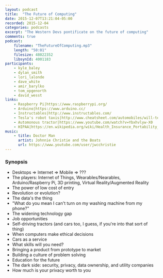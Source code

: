 ```yaml
---
layout: podcast
title:  "The Future of Computing"
date: 2015-12-07T13:21:04-05:00
recorded: 2015-12-04
categories: podcasts
excerpt: "The Western Devs pontificate on the future of computing"
comments: true
podcast:
    filename: "TheFutureOfComputing.mp3"
    length: "50:01"
    filesize: 48022352
    libsynId: 4001183
participants:
    - kyle_baley
    - dylan_smith
    - lori_lalonde
    - dave_white
    - amir_barylko
    - tom_opgenorth
    - david_wesst
links:
    - Raspberry Pi|https://www.raspberrypi.org/
    - Arduino|https://www.arduino.cc/
    - Instructables|http://www.instructables.com/
    - Tesla's robot taxis|http://www.cheatsheet.com/automobiles/will-tesla-be-the-first-car-company-to-launch-a-fleet-of-robot-taxis.html/?a=viewall
    - Automonous tractor|https://www.youtube.com/watch?v=Ybxhvlyw-X0
    - HIPAA|https://en.wikipedia.org/wiki/Health_Insurance_Portability_and_Accountability_Act
music:
    - title: Doctor Man
      artist: Johnnie Christie and the Boats
      url: https://www.youtube.com/user/jwcchristie
---
```


### Synopsis

* Desktops => Internet => Mobile => ???
* The players: Internet of Things, Wearables/Nearables, Arduino/Raspberry Pi, 3D printing, Virtual Reality/Augmented Reality
* The power of low cost of entry
* Revolution or evolution?
* The data's the thing
* "What do you mean I can't turn on my washing machine from my phone?"
* The widening technology gap
* Job opportunities
* Self-driving tractors (and cars too, I guess, if you're into that sort of thing)
* When computers make ethical decisions
* Cars as a service
* What skills will you need?
* Bringing a product from prototype to market
* Building a culture of problem solving
* Education for the future
* The dark side: security, privacy, data ownership, and utility companies
* How much is your privacy worth to you
